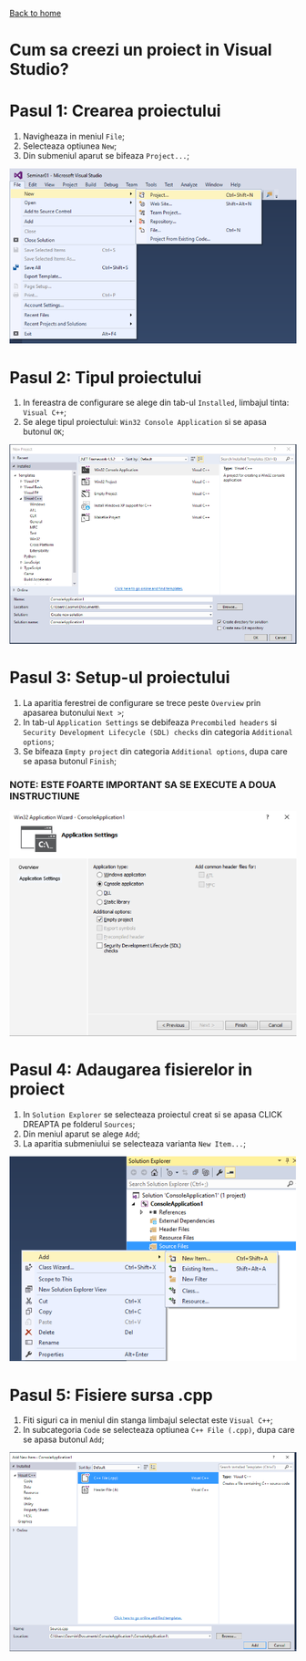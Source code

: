 [Back to home](https://github.com/kenyz0r/Seminarii1035)

# Cum sa creezi un proiect in Visual Studio?

# Pasul 1: Crearea proiectului
1. Navigheaza in meniul `File`;
2. Selecteaza optiunea `New`;
3. Din submeniul aparut se bifeaza `Project...`;

![alt tag](./step1.png)

# Pasul 2: Tipul proiectului
1. In fereastra de configurare se alege din tab-ul `Installed`, limbajul tinta: `Visual C++`;
2. Se alege tipul proiectului: `Win32 Console Application` si se apasa butonul `OK`;

![alt tag](./step2.PNG)

# Pasul 3: Setup-ul proiectului
1. La aparitia ferestrei de configurare se trece peste `Overview` prin apasarea butonului `Next >`;
2. In tab-ul `Application Settings` se debifeaza `Precombiled headers` si `Security Development Lifecycle (SDL) checks` din categoria `Additional options`;
3. Se bifeaza `Empty project` din categoria `Additional options`, dupa care se apasa butonul `Finish`;

### NOTE: ESTE FOARTE IMPORTANT SA SE EXECUTE A DOUA INSTRUCTIUNE

![alt tag](./step3.PNG)

# Pasul 4: Adaugarea fisierelor in proiect

1. In `Solution Explorer` se selecteaza proiectul creat si se apasa CLICK DREAPTA pe folderul `Sources`;
2. Din meniul aparut se alege `Add`;
3. La aparitia submeniului se selecteaza varianta `New Item...`;

![alt tag](./step4.png)

# Pasul 5: Fisiere sursa .cpp

1. Fiti siguri ca in meniul din stanga limbajul selectat este `Visual C++`;
2. In subcategoria `Code` se selecteaza optiunea `C++ File (.cpp)`, dupa care se apasa butonul `Add`;

![alt tag](./step5.PNG)

